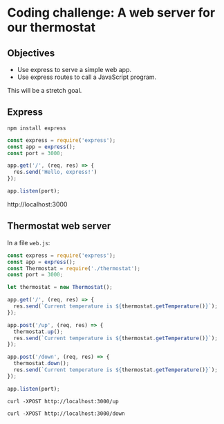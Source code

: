 # Coding challenge: A web server for our thermostat

## Objectives

 * Use express to serve a simple web app.
 * Use express routes to call a JavaScript program.

This will be a stretch goal. 

## Express

```
npm install express
```

```javascript
const express = require('express');
const app = express();
const port = 3000;

app.get('/', (req, res) => {
  res.send('Hello, express!')
});

app.listen(port);
```

http://localhost:3000

## Thermostat web server

In a file `web.js`:

```javascript
const express = require('express');
const app = express();
const Thermostat = require('./thermostat');
const port = 3000;

let thermostat = new Thermostat();

app.get('/', (req, res) => {
  res.send(`Current temperature is ${thermostat.getTemperature()}`);
});

app.post('/up', (req, res) => {
  thermostat.up();
  res.send(`Current temperature is ${thermostat.getTemperature()}`);
});

app.post('/down', (req, res) => {
  thermostat.down();
  res.send(`Current temperature is ${thermostat.getTemperature()}`);
});

app.listen(port);
```

```
curl -XPOST http://localhost:3000/up
```

```
curl -XPOST http://localhost:3000/down
```